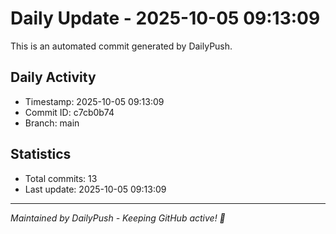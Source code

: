 # Daily Update - 2025-10-05 09:13:09

This is an automated commit generated by DailyPush.

## Daily Activity
- Timestamp: 2025-10-05 09:13:09
- Commit ID: c7cb0b74
- Branch: main

## Statistics
- Total commits: 13
- Last update: 2025-10-05 09:13:09

---
*Maintained by DailyPush - Keeping GitHub active! 🚀*

